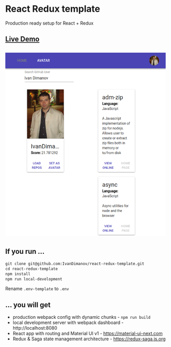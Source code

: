 # React Redux template
Production ready setup for React + Redux

## [Live Demo](https://v1n7qpgpth.execute-api.us-east-1.amazonaws.com/production/)
## [![App](https://raw.githubusercontent.com/IvanDimanov/react-redux-template/master/image.png)](https://v1n7qpgpth.execute-api.us-east-1.amazonaws.com/production/)

## If you run ...
```
git clone git@github.com:IvanDimanov/react-redux-template.git
cd react-redux-template
npm install
npm run local-development
```
Rename `.env-template` to `.env`

## ... you will get
- production webpack config with dynamic chunks - `npm run build`
- local development server with webpack dashboard - http://localhost:8080
- React app with routing and Material UI v1 - https://material-ui-next.com
- Redux & Saga state management architecture - https://redux-saga.js.org
